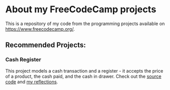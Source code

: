 About my FreeCodeCamp projects
====

This is a repository of my code from the programming projects available on https://www.freecodecamp.org/.

## Recommended Projects:

### Cash Register
This project models a cash transaction and a register - it accepts the price of a product, the cash paid, and the cash in drawer. Check out the [source code](/02_JavaScript_Algorithm_and_Data_Structures/09_Projects/05_cash_register.js) and [my reflections](/02_JavaScript_Algorithm_and_Data_Structures/09_Projects/05_cash_register-thoughts.md).